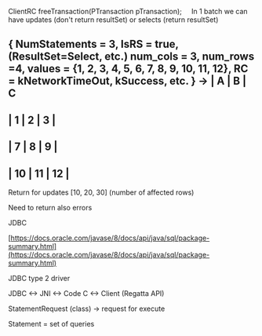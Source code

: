 
ClientRC freeTransaction(PTransaction pTransaction);
    
In 1 batch we can have updates (don't return resultSet) or selects (return resultSet)

{
NumStatements = 3,
IsRS = true, (ResultSet=Select, etc.)
num_cols = 3,
num_rows =4,
values = {1, 2, 3, 4, 5, 6, 7, 8, 9, 10, 11, 12},
RC = kNetworkTimeOut, kSuccess, etc.
} ->
| A | B | C 
-
| 1 | 2 | 3 |
-
| 7 | 8 | 9 |
-
| 10 | 11 | 12 |
-

Return for updates [10, 20, 30] (number of affected rows)

Need to return also errors

JDBC

[https://docs.oracle.com/javase/8/docs/api/java/sql/package-summary.html](https://docs.oracle.com/javase/8/docs/api/java/sql/package-summary.html)

JDBC type 2 driver


JDBC <-> JNI <-> Code C <-> Client (Regatta API)

StatementRequest (class) -> request for execute

Statement = set of queries

